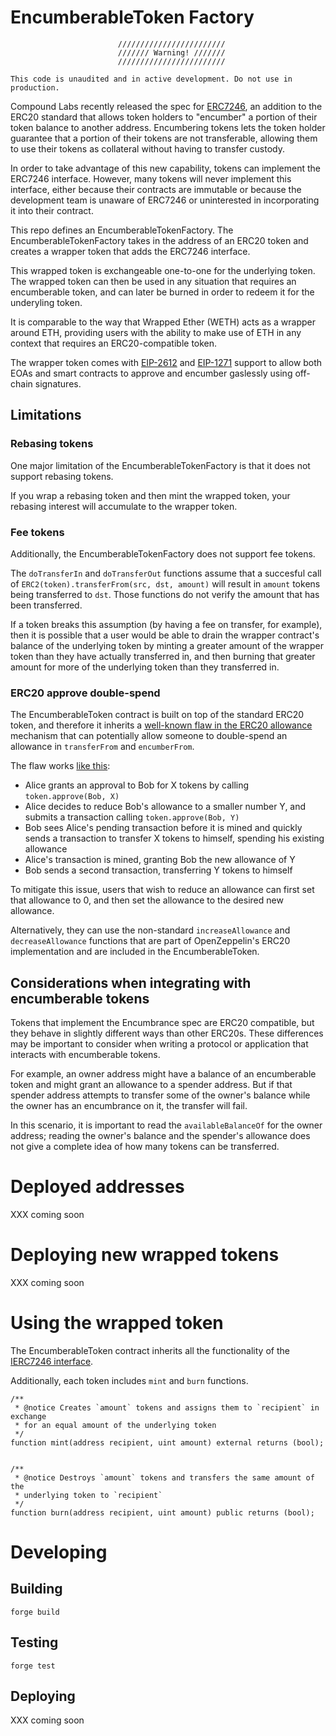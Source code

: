 # EncumberableToken Factory

```
                        ////////////////////////
                        /////// Warning! ///////
                        ////////////////////////

This code is unaudited and in active development. Do not use in production.
```

Compound Labs recently released the spec for
[ERC7246](https://github.com/ethereum/EIPs/pull/7246), an addition to the ERC20
standard that allows token holders to "encumber" a portion of their token
balance to another address. Encumbering tokens lets the token holder guarantee
that a portion of their tokens are not transferable, allowing them to use their
tokens as collateral without having to transfer custody.

In order to take advantage of this new capability, tokens can implement the
ERC7246 interface. However, many tokens will never implement this interface,
either because their contracts are immutable or because the development team is
unaware of ERC7246 or uninterested in incorporating it into their contract.

This repo defines an EncumberableTokenFactory. The EncumberableTokenFactory
takes in the address of an ERC20 token and creates a wrapper token that
adds the ERC7246 interface.

This wrapped token is exchangeable one-to-one for the underlying token. The
wrapped token can then be used in any situation that requires an encumberable
token, and can later be burned in order to redeem it for the underyling token.

It is comparable to the way that Wrapped Ether (WETH) acts as a wrapper around
ETH, providing users with the ability to make use of ETH in any context that
requires an ERC20-compatible token.

The wrapper token comes with [EIP-2612](https://eips.ethereum.org/EIPS/eip-2612)
and [EIP-1271](https://eips.ethereum.org/EIPS/eip-1271) support to allow both EOAs
and smart contracts to approve and encumber gaslessly using off-chain signatures.

## Limitations

### Rebasing tokens

One major limitation of the EncumberableTokenFactory is that it does not support
rebasing tokens.

If you wrap a rebasing token and then mint the wrapped token, your rebasing
interest will accumulate to the wrapper token.

### Fee tokens

Additionally, the EncumberableTokenFactory does not support fee tokens.

The `doTransferIn` and `doTransferOut` functions assume that a succesful call of
`ERC2(token).transferFrom(src, dst, amount)` will result in `amount` tokens
being transferred to `dst`. Those functions do not verify the amount that has
been transferred.

If a token breaks this assumption (by having a fee on transfer, for example),
then it is possible that a user would be able to drain the wrapper contract's
balance of the underlying token by minting a greater amount of the wrapper token
than they have actually transferred in, and then burning that greater amount for
more of the underlying token than they transferred in.

### ERC20 approve double-spend

The EncumberableToken contract is built on top of the standard ERC20 token, and
therefore it inherits a [well-known flaw in the ERC20
allowance](https://github.com/ethereum/EIPs/issues/20#issuecomment-263524729)
mechanism that can potentially allow someone to double-spend an allowance in
`transferFrom` and `encumberFrom`.

The flaw works [like this](https://docs.google.com/document/d/1YLPtQxZu1UAvO9cZ1O2RPXBbT0mooh4DYKjA_jp-RLM/edit):

- Alice grants an approval to Bob for X tokens by calling `token.approve(Bob, X)`
- Alice decides to reduce Bob's allowance to a smaller number Y, and submits a
transaction calling `token.approve(Bob, Y)`
- Bob sees Alice's pending transaction before it is mined and quickly sends a
transaction to transfer X tokens to himself, spending his existing allowance
- Alice's transaction is mined, granting Bob the new allowance of Y
- Bob sends a second transaction, transferring Y tokens to himself

To mitigate this issue, users that wish to reduce an allowance can first set
that allowance to 0, and then set the allowance to the desired new allowance.

Alternatively, they can use the non-standard `increaseAllowance` and
`decreaseAllowance` functions that are part of OpenZeppelin's ERC20
implementation and are included in the EncumberableToken.

## Considerations when integrating with encumberable tokens

Tokens that implement the Encumbrance spec are ERC20 compatible, but they behave
in slightly different ways than other ERC20s. These differences may be important
to consider when writing a protocol or application that interacts with
encumberable tokens.

For example, an owner address might have a balance of an encumberable token and
might grant an allowance to a spender address. But if that spender address
attempts to transfer some of the owner's balance while the owner has an
encumbrance on it, the transfer will fail.

In this scenario, it is important to read the `availableBalanceOf` for the owner
address; reading the owner's balance and the spender's allowance does not give
a complete idea of how many tokens can be transferred.

# Deployed addresses

XXX coming soon

# Deploying new wrapped tokens

XXX coming soon

# Using the wrapped token

The EncumberableToken contract inherits all the functionality of the [IERC7246
interface](./src/interfaces/IERC7246.sol).

Additionally, each token includes `mint` and `burn` functions.

```
/**
 * @notice Creates `amount` tokens and assigns them to `recipient` in exchange
 * for an equal amount of the underlying token
 */
function mint(address recipient, uint amount) external returns (bool);


/**
 * @notice Destroys `amount` tokens and transfers the same amount of the
 * underlying token to `recipient`
 */
function burn(address recipient, uint amount) public returns (bool);
```

# Developing

## Building

``` forge build ```

## Testing

``` forge test ```

## Deploying

XXX coming soon